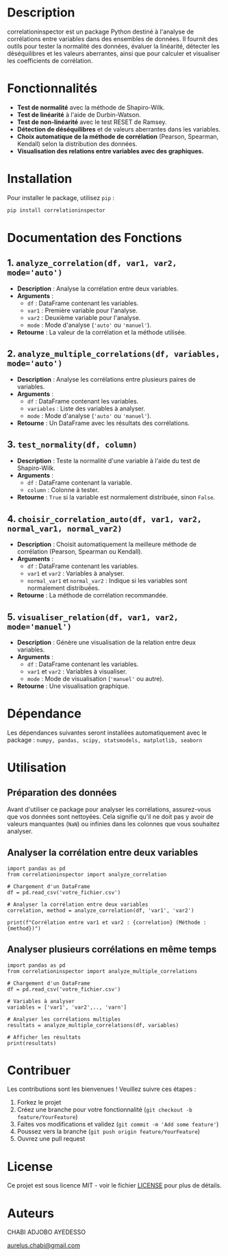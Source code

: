 # Description

correlationinspector est un package Python destiné à l'analyse de corrélations entre variables dans des ensembles de données. Il fournit des outils pour tester la normalité des données, évaluer la linéarité, détecter les déséquilibres et les valeurs aberrantes, ainsi que pour calculer et visualiser les coefficients de corrélation.

# Fonctionnalités

- **Test de normalité** avec la méthode de Shapiro-Wilk.
- **Test de linéarité** à l'aide de Durbin-Watson.
- **Test de non-linéarité** avec le test RESET de Ramsey.
- **Détection de déséquilibres** et de valeurs aberrantes dans les variables.
- **Choix automatique de la méthode de corrélation** (Pearson, Spearman, Kendall) selon la distribution des données.
- **Visualisation des relations entre variables avec des graphiques.**

# Installation

Pour installer le package, utilisez `pip` :

```bash
pip install correlationinspector
```

# Documentation des Fonctions

## 1. `analyze_correlation(df, var1, var2, mode='auto')`

* **Description** : Analyse la corrélation entre deux variables.
* **Arguments** :
  * `df` : DataFrame contenant les variables.
  * `var1` : Première variable pour l'analyse.
  * `var2` : Deuxième variable pour l'analyse.
  * `mode` : Mode d'analyse (`'auto'` ou `'manuel'`).
* **Retourne** : La valeur de la corrélation et la méthode utilisée.

## 2. `analyze_multiple_correlations(df, variables, mode='auto')`

* **Description** : Analyse les corrélations entre plusieurs paires de variables.
* **Arguments** :
  * `df` : DataFrame contenant les variables.
  * `variables` : Liste des variables à analyser.
  * `mode` : Mode d'analyse (`'auto'` ou `'manuel'`).
* **Retourne** : Un DataFrame avec les résultats des corrélations.

## 3. `test_normality(df, column)`

* **Description** : Teste la normalité d'une variable à l'aide du test de Shapiro-Wilk.
* **Arguments** :
  * `df` : DataFrame contenant la variable.
  * `column` : Colonne à tester.
* **Retourne** : `True` si la variable est normalement distribuée, sinon `False`.

## 4. `choisir_correlation_auto(df, var1, var2, normal_var1, normal_var2)`

* **Description** : Choisit automatiquement la meilleure méthode de corrélation (Pearson, Spearman ou Kendall).
* **Arguments** :
  * `df` : DataFrame contenant les variables.
  * `var1` et `var2` : Variables à analyser.
  * `normal_var1` et `normal_var2` : Indique si les variables sont normalement distribuées.
* **Retourne** : La méthode de corrélation recommandée.

## 5. `visualiser_relation(df, var1, var2, mode='manuel')`

* **Description** : Génère une visualisation de la relation entre deux variables.
* **Arguments** :
  * `df` : DataFrame contenant les variables.
  * `var1` et `var2` : Variables à visualiser.
  * `mode` : Mode de visualisation (`'manuel'` ou autre).
* **Retourne** : Une visualisation graphique.

# Dépendance

Les dépendances suivantes seront installées automatiquement avec le package : `numpy, pandas, scipy, statsmodels, matplotlib, seaborn`

# Utilisation


## Préparation des données

Avant d'utiliser ce package pour analyser les corrélations, assurez-vous que vos données sont nettoyées. Cela signifie qu'il ne doit pas y avoir de valeurs manquantes (`NaN`) ou infinies dans les colonnes que vous souhaitez analyser.

## Analyser la corrélation entre deux variables

```
import pandas as pd
from correlationinspector import analyze_correlation

# Chargement d'un DataFrame
df = pd.read_csv('votre_fichier.csv')

# Analyser la corrélation entre deux variables
correlation, method = analyze_correlation(df, 'var1', 'var2')

print(f"Corrélation entre var1 et var2 : {correlation} (Méthode : {method})")

```

## Analyser plusieurs corrélations en même temps

```
import pandas as pd
from correlationinspector import analyze_multiple_correlations

# Chargement d'un DataFrame
df = pd.read_csv('votre_fichier.csv')

# Variables à analyser
variables = ['var1', 'var2',.., 'varn']

# Analyser les corrélations multiples
resultats = analyze_multiple_correlations(df, variables)

# Afficher les résultats
print(resultats)

```

# Contribuer

Les contributions sont les bienvenues ! Veuillez suivre ces étapes :

1. Forkez le projet
2. Créez une branche pour votre fonctionnalité (`git checkout -b feature/YourFeature`)
3. Faites vos modifications et validez (`git commit -m 'Add some feature'`)
4. Poussez vers la branche (`git push origin feature/YourFeature`)
5. Ouvrez une pull request

# License

Ce projet est sous licence MIT - voir le fichier [LICENSE](LICENSE) pour plus de détails.

# Auteurs

CHABI ADJOBO AYEDESSO

aurelus.chabi@gmail.com
